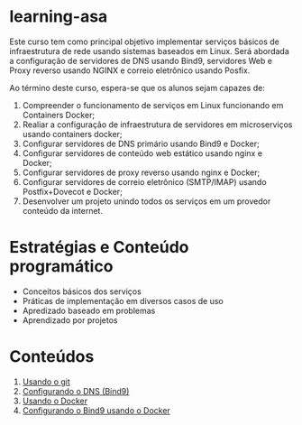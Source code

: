 # learning-asa
Este curso tem como principal objetivo implementar serviços básicos de infraestrutura de rede usando sistemas baseados em Linux. Será abordada a configuração de servidores de DNS usando Bind9, servidores Web e Proxy reverso usando NGINX e correio eletrônico usando Posfix. 

Ao término deste curso, espera-se que os alunos sejam capazes de:

1. Compreender o funcionamento de serviços em Linux funcionando em Containers Docker;
2. Realiar a configuração de infraestrutura de servidores em microserviços usando containers docker;
3. Configurar servidores de DNS primário usando Bind9 e Docker;
4. Configurar servidores de conteúdo web estático usando nginx e Docker;
5. Configurar servidores de proxy reverso usando nginx e Docker;
6. Configurar servidores de correio eletrônico (SMTP/IMAP) usando Postfix+Dovecot e Docker;
7. Desenvolver um projeto unindo todos os serviços em um provedor conteúdo da internet.

# Estratégias e Conteúdo programático
- Conceitos básicos dos serviços
- Práticas de implementação em diversos casos de uso
- Apredizado baseado em problemas
- Aprendizado por projetos

# Conteúdos

1. [Usando o git](https://github.com/salesfilho/learning-asa/tree/0-GIT)
2. [Configurando o DNS (Bind9)](https://github.com/salesfilho/learning-asa/blob/1-DNS/README.md)
3. [Usando o Docker](https://github.com/salesfilho/learning-asa/blob/2-Docker/README.md)
4. [Configurando o Bind9 usando o Docker](https://github.com/salesfilho/learning-asa/blob/3-Pratica-DNS-Docker/README.md)
